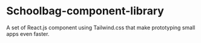 # Schoolbag-component-library
A set of React.js component using Tailwind.css that make prototyping small apps even faster.
